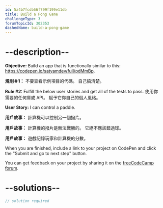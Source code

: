 ```yaml
---
id: 5a4b7fcdb66f799f199e11db
title: Build a Pong Game
challengeType: 3
forumTopicId: 302353
dashedName: build-a-pong-game
---
```


# --description--

**Objective:** Build an app that is functionally similar to this: <https://codepen.io/satyamdev/full/pdMmBp>.

**規則＃1：** 不要查看示例項目的代碼。 自己搞清楚。

**Rule #2:** Fulfill the below user stories and get all of the tests to pass. 使用你需要的任何庫或 API。 賦予它你自己的個人風格。

**User Story:** I can control a paddle.

**用戶故事：** 計算機可以控制另一個撥片。

**用戶故事：** 計算機的撥片是無法戰勝的。 它絕不應該錯過球。

**用戶故事：** 遊戲記錄玩家和計算機的分數。

When you are finished, include a link to your project on CodePen and click the "Submit and go to next step" button.

You can get feedback on your project by sharing it on the <a href="https://forum.freecodecamp.org/c/project-feedback/409" target="_blank" rel="noopener noreferrer nofollow">freeCodeCamp forum</a>.

# --solutions--

```js
// solution required
```
